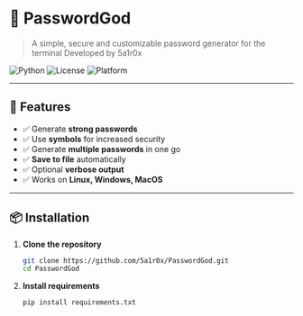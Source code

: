 # 🔐 PasswordGod

> A simple, secure and customizable password generator for the terminal
> Developed by 5a1r0x

![Python](https://img.shields.io/badge/Python-3.8%2B-blue.svg)
![License](https://img.shields.io/badge/License-MIT-green.svg)
![Platform](https://img.shields.io/badge/Platform-Terminal%20%7C%20CLI-lightgrey.svg)

---

## 🚀 Features

- ✅ Generate **strong passwords** 
- ✅ Use **symbols** for increased security
- ✅ Generate **multiple passwords** in one go
- ✅ **Save to file** automatically
- ✅ Optional **verbose output**
- ✅ Works on **Linux, Windows, MacOS**

---

## 📦 Installation

1. **Clone the repository**
   ```bash
   git clone https://github.com/5a1r0x/PasswordGod.git
   cd PasswordGod
2. **Install requirements**
   ```bash
   pip install requirements.txt

